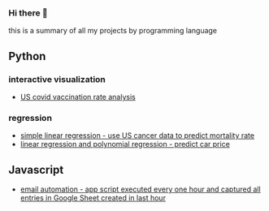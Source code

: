 ### Hi there 👋

this is a summary of all my projects by programming language

## Python

### interactive visualization
- [US covid vaccination rate analysis](https://github.com/shengnan0816/Covid_Vaccine_US)

### regression
- [simple linear regression - use US cancer data to predict mortality rate](https://github.com/shengnan0816/OLS-cancer-data)
- [linear regression and polynomial regression -  predict car price](https://github.com/shengnan0816/Car-price-prediction)



## Javascript
- [email automation - app script executed every one hour and captured all entries in Google Sheet created in last hour](https://github.com/shengnan0816/automateemail)
